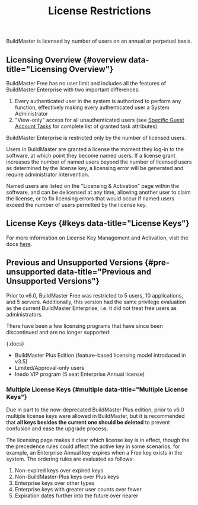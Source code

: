 ﻿---
title: License Restrictions
keywords: buildmaster, license
sequence: 800
show-headings-in-nav: true
---

BuildMaster is licensed by number of users on an annual or perpetual basis.

## Licensing Overview {#overview data-title="Licensing Overview"}

BuildMaster Free has no user limit and includes all the features of BuildMaster Enterprise with two important differences:

1.  Every authenticated user in the system is authorized to perform any function, effectively making every authenticated user a System Administrator
2.  "View-only" access for all unauthenticated users (see [Specific Guest Account Tasks](/support/documentation/buildmaster/administration/security/free-edition#guest-tasks) for complete list of granted task attributes)

BuildMaster Enterprise is restricted only by the number of licensed users.

Users in BuildMaster are granted a license the moment they log-in to the software, at which point they become named users. If a license grant increases the number of named users beyond the number of licensed users as determined by the license key, a licensing error will be generated and require administrator intervention.

Named users are listed on the "Licensing & Activation" page within the software, and can be delicensed at any time, allowing another user to claim the license, or to fix licensing errors that would occur if named users exceed the number of users permitted by the license key.

## License Keys {#keys data-title="License Keys"}

For more information on License Key Management and Activation, visit the docs [here](/support/documentation/various/licensing/management).

## Previous and Unsupported Versions {#pre-unsupported data-title="Previous and Unsupported Versions"}

Prior to v6.0, BuildMaster Free was restricted to 5 users, 10 applications, and 5 servers. Additionally, this version had the same privilege evaluation as the current BuildMaster Enterprise, i.e. it did not treat free users as administrators.

There have been a few licensing programs that have since been discontinued and are no longer supported:

{.docs}
-   BuildMaster Plus Edition (feature-based licensing model introduced in v3.5)
-   Limited/Approval-only users
-   Inedo VIP program (5 seat Enterprise Annual license)

### Multiple License Keys {#multiple data-title="Multiple License Keys"}

Due in part to the now-deprecated BuildMaster Plus edition, prior to v6.0 multiple license keys were allowed in BuildMaster, but it is recommended that **all keys besides the current one should be deleted** to prevent confusion and ease the upgrade process.

The licensing page makes it clear which license key is in effect, though the the precedence rules could affect the active key in some scenarios, for example, an Enterprise Annual key expires when a Free key exists in the system. The ordering rules are evaluated as follows:

1.  Non-expired keys over expired keys
2.  Non-BuildMaster-Plus keys over Plus keys
3.  Enterprise keys over other types
4.  Enterprise keys with greater user counts over fewer
5.  Expiration dates further into the future over nearer
